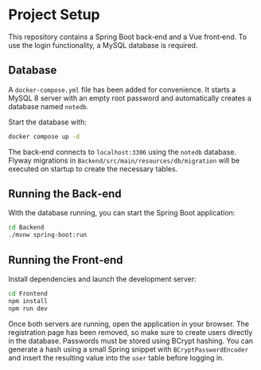 # Project Setup

This repository contains a Spring Boot back‑end and a Vue front‑end. To use the login functionality, a MySQL database is required.

## Database

A `docker-compose.yml` file has been added for convenience. It starts a MySQL 8 server with an empty root password and automatically creates a database named `notedb`.

Start the database with:

```bash
docker compose up -d
```

The back‑end connects to `localhost:3306` using the `notedb` database. Flyway migrations in `Backend/src/main/resources/db/migration` will be executed on startup to create the necessary tables.

## Running the Back‑end

With the database running, you can start the Spring Boot application:

```bash
cd Backend
./mvnw spring-boot:run
```

## Running the Front‑end

Install dependencies and launch the development server:

```bash
cd Frontend
npm install
npm run dev
```

Once both servers are running, open the application in your browser. The registration page has been removed, so make sure to create users directly in the database. Passwords must be stored using BCrypt hashing. You can generate a hash using a small Spring snippet with `BCryptPasswordEncoder` and insert the resulting value into the `user` table before logging in.

